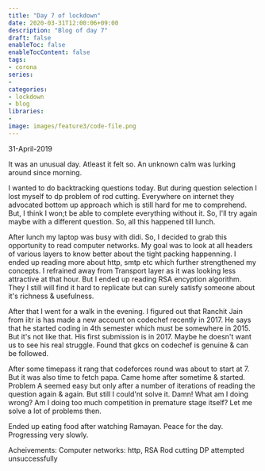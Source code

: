 ```yaml
---
title: "Day 7 of lockdown"
date: 2020-03-31T12:00:06+09:00
description: "Blog of day 7"
draft: false
enableToc: false
enableTocContent: false
tags:
- corona
series:
-
categories:
- lockdown
- blog
libraries:
-
image: images/feature3/code-file.png
---
```



31-April-2019

It was an unusual day. Atleast it felt so. An unknown calm was lurking around since morning.

I wanted to do backtracking questions today. But during question selection I lost myself to dp problem of rod cutting. Everywhere on internet they advocated bottom up approach which is still hard for me to comprehend. But, I think I won;t be able to complete everything without it. So, I'll try again maybe with a different question. So, all this happened till lunch.

After lunch my laptop was busy with didi. So, I decided to grab this opportunity to read computer networks. My goal was to look at all headers of various layers to know better about the tight packing happenning. I ended up reading more about http, smtp etc which further strengthened my concepts. I refrained away from Transport layer as it was looking less attractive at that hour. But I ended up reading RSA encyption algorithm. They I still will find it hard to replicate but can surely satisfy someone about it's richness & usefulness.

After that I went for a walk in the evening. I figured out that Ranchit Jain from iitr is has made a new account on codechef recently in 2017. He says that he started coding in 4th semester which must be somewhere in 2015. But it's not like that. His first submission is in 2017. Maybe he doesn't want us to see his real struggle. Found that gkcs on codechef is genuine & can be followed.

After some timepass it rang that codeforces round was about to start at 7. But it was also time to fetch papa. Came home after sometime & started. Problem A seemed easy but only after a number of iterations of reading the question again & again. But still I could'nt solve it. Damn! What am I doing wrong? Am I doing too much competition in premature stage itself? Let me solve a lot of problems then.

Ended up eating food after watching Ramayan. Peace for the day. Progressing very slowly.

Acheivements:
Computer networks: http, RSA
Rod cutting DP attempted unsuccessfully
